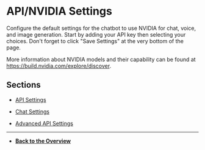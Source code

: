# API/NVIDIA Settings

Configure the default settings for the chatbot to use NVIDIA for chat, voice, and image generation. Start by adding your API key then selecting your choices. Don't forget to click "Save Settings" at the very bottom of the page.

More information about NVIDIA models and their capability can be found at https://build.nvidia.com/explore/discover.

## Sections

- [API Settings](api-nvidia-settings.md)

- [Chat Settings](chat-settings.md)

- [Advanced API Settings](advanced-api-settings.md)

---

- **[Back to the Overview](/overview.md)**


